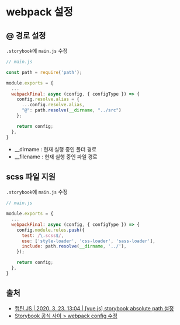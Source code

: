 # webpack 설정

## @ 경로 설정

`.storybook`에 `main.js` 수정

```javascript
// main.js

const path = require('path');

module.exports = {
  ...
  webpackFinal: async (config, { configType }) => {
    config.resolve.alias = { 
      ...config.resolve.alias,
      "@": path.resolve(__dirname, "../src")
    };

    return config;
  },
}
```

* \_\_dirname : 현재 실행 중인 폴더 경로
* \_\_filename : 현재 실행 중인 파일 경로

## scss 파일 지원

`.storybook`에 `main.js` 수정

```javascript
// main.js

module.exports = {
  ...
  webpackFinal: async (config, { configType }) => {
    config.module.rules.push({
      test: /\.scss$/,
      use: ['style-loader', 'css-loader', 'sass-loader'],
      include: path.resolve(__dirname, '../'),
    });

    return config;
  },
}
```

## 출처

* [캡틴.JS \| 2020. 3. 23. 13:04 \| \[vue.js\] storybook absolute path 설정](https://avengersrhydon1121.tistory.com/276)
* [Storybook 공식 사이 &gt; webpack config 수정](https://storybook.js.org/docs/vue/configure/webpack#extending-storybooks-webpack-config)





